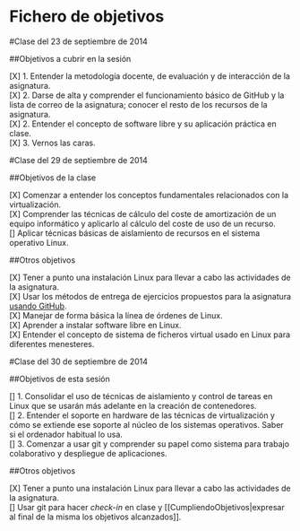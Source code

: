 <h1>Fichero de objetivos</h1>

#Clase del 23 de septiembre de 2014

##Objetivos a cubrir en la sesión

[X] 1. Entender la metodología docente, de evaluación y de interacción de la asignatura.<br />
[X] 2. Darse de alta y comprender el funcionamiento básico de GitHub y la lista de correo de la asignatura; conocer el resto de los recursos de la asignatura.<br />
[X] 2. Entender el concepto de software libre y su aplicación práctica en clase.<br />
[X] 3. Vernos las caras.<br />


#Clase del 29 de septiembre de 2014

##Objetivos de la clase

[X] Comenzar a entender los conceptos fundamentales relacionados con la virtualización.<br />
[X] Comprender las técnicas de cálculo del coste de amortización de un equipo informático y aplicarlo al cálculo del coste de uso de un recurso.<br />
[] Aplicar técnicas básicas de aislamiento de recursos en el sistema operativo Linux.<br />

##Otros objetivos

[X] Tener a punto una instalación Linux para llevar a cabo las actividades de la asignatura.<br />
[X] Usar los métodos de entrega de ejercicios propuestos para la asignatura [usando GitHub](../ejercicios/README.md).<br />
[X] Manejar de forma básica la línea de órdenes de Linux.<br />
[X] Aprender a instalar software libre en Linux.<br />
[X] Entender el concepto de sistema de ficheros virtual usado en Linux para diferentes menesteres.<br />


#Clase del 30 de septiembre de 2014

##Objetivos de esta sesión

[] 1. Consolidar el uso de técnicas de aislamiento y control de tareas en Linux que se usarán más adelante en la creación de contenedores.<br />
[] 2. Entender el soporte en hardware de las técnicas de virtualización y cómo se extiende ese soporte al núcleo de los sistemas operativos. Saber si el ordenador habitual lo usa.<br />
[] 3. Comenzar a usar git y comprender su papel como sistema para trabajo colaborativo y despliegue de aplicaciones.<br />

##Otros objetivos

[X] Tener a punto una instalación Linux para llevar a cabo las actividades de la asignatura.<br />
[] Usar git para hacer *check-in* en clase y [[CumpliendoObjetivos|expresar al final de la misma los objetivos alcanzados]].<br />
